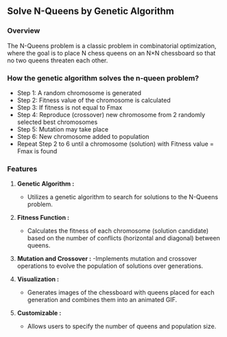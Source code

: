 ## Solve N-Queens by Genetic Algorithm

### Overview
The N-Queens problem is a classic problem in combinatorial optimization, where the goal is to place N chess queens on an N×N chessboard so that no two queens threaten each other.

### How the genetic algorithm solves the n-queen problem?
- Step 1: A random chromosome is generated
- Step 2: Fitness value of the chromosome is calculated
- Step 3: If fitness is not equal to Fmax
- Step 4: Reproduce (crossover) new chromosome from 2 randomly selected best chromosomes
- Step 5: Mutation may take place
- Step 6: New chromosome added to population
- Repeat Step 2 to 6 until a chromosome (solution) with Fitness value = Fmax is found

### Features

1. **Genetic Algorithm :**
   - Utilizes a genetic algorithm to search for solutions to the N-Queens problem.

2. **Fitness Function :**
   - Calculates the fitness of each chromosome (solution candidate) based on the number of conflicts (horizontal and diagonal) between queens.

3. **Mutation and Crossover :**
   -Implements mutation and crossover operations to evolve the population of solutions over generations.
   
5. **Visualization :**
   - Generates images of the chessboard with queens placed for each generation and combines them into an animated GIF.

6. **Customizable :**
   - Allows users to specify the number of queens and population size.
